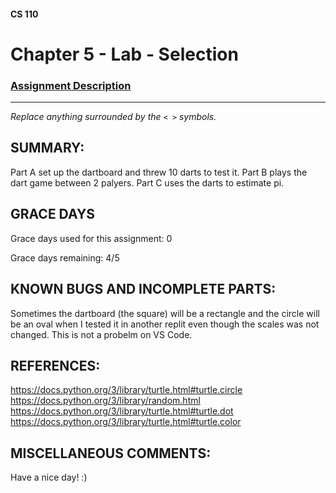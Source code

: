 #### CS 110
# Chapter 5 - Lab - Selection

### [Assignment Description](https://docs.google.com/document/d/1QfPsRfo1kZoQw4p0DhjxZskNfE0eLAV6Z6SgPSleDM4/edit?usp=sharing)

***

_Replace anything surrounded by the `< >` symbols._

## SUMMARY:
 Part A set up the dartboard and threw 10 darts to test it.
 Part B plays the dart game between 2 palyers.
 Part C uses the darts to estimate pi.

## GRACE DAYS
Grace days used for this assignment: 0

Grace days remaining: 4/5

## KNOWN BUGS AND INCOMPLETE PARTS:
 Sometimes the dartboard (the square) will be a rectangle and the circle will be an oval when I tested it in another replit even though the scales was not changed. This is not a probelm on VS Code.

## REFERENCES:
https://docs.python.org/3/library/turtle.html#turtle.circle
https://docs.python.org/3/library/random.html
https://docs.python.org/3/library/turtle.html#turtle.dot
https://docs.python.org/3/library/turtle.html#turtle.color

## MISCELLANEOUS COMMENTS:
 Have a nice day! :)
